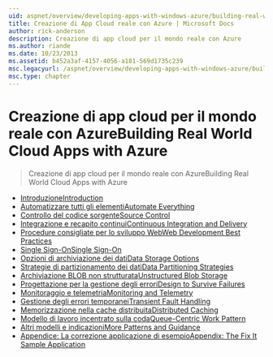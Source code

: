 ```yaml
---
uid: aspnet/overview/developing-apps-with-windows-azure/building-real-world-cloud-apps-with-windows-azure/index
title: Creazione di App Cloud reale con Azure | Microsoft Docs
author: rick-anderson
description: Creazione di app cloud per il mondo reale con Azure
ms.author: riande
ms.date: 10/23/2013
ms.assetid: b452a3af-4157-4056-a181-569d1735c239
msc.legacyurl: /aspnet/overview/developing-apps-with-windows-azure/building-real-world-cloud-apps-with-windows-azure
msc.type: chapter
---
```

<a name="building-real-world-cloud-apps-with-azure"></a><span data-ttu-id="724bd-103">Creazione di app cloud per il mondo reale con Azure</span><span class="sxs-lookup"><span data-stu-id="724bd-103">Building Real World Cloud Apps with Azure</span></span>
====================
> <span data-ttu-id="724bd-104">Creazione di app cloud per il mondo reale con Azure</span><span class="sxs-lookup"><span data-stu-id="724bd-104">Building Real World Cloud Apps with Azure</span></span>


- [<span data-ttu-id="724bd-105">Introduzione</span><span class="sxs-lookup"><span data-stu-id="724bd-105">Introduction</span></span>](introduction.md)
- [<span data-ttu-id="724bd-106">Automatizzare tutti gli elementi</span><span class="sxs-lookup"><span data-stu-id="724bd-106">Automate Everything</span></span>](automate-everything.md)
- [<span data-ttu-id="724bd-107">Controllo del codice sorgente</span><span class="sxs-lookup"><span data-stu-id="724bd-107">Source Control</span></span>](source-control.md)
- [<span data-ttu-id="724bd-108">Integrazione e recapito continui</span><span class="sxs-lookup"><span data-stu-id="724bd-108">Continuous Integration and Delivery</span></span>](continuous-integration-and-continuous-delivery.md)
- [<span data-ttu-id="724bd-109">Procedure consigliate per lo sviluppo Web</span><span class="sxs-lookup"><span data-stu-id="724bd-109">Web Development Best Practices</span></span>](web-development-best-practices.md)
- [<span data-ttu-id="724bd-110">Single Sign-On</span><span class="sxs-lookup"><span data-stu-id="724bd-110">Single Sign-On</span></span>](single-sign-on.md)
- [<span data-ttu-id="724bd-111">Opzioni di archiviazione dei dati</span><span class="sxs-lookup"><span data-stu-id="724bd-111">Data Storage Options</span></span>](data-storage-options.md)
- [<span data-ttu-id="724bd-112">Strategie di partizionamento dei dati</span><span class="sxs-lookup"><span data-stu-id="724bd-112">Data Partitioning Strategies</span></span>](data-partitioning-strategies.md)
- [<span data-ttu-id="724bd-113">Archiviazione BLOB non strutturata</span><span class="sxs-lookup"><span data-stu-id="724bd-113">Unstructured Blob Storage</span></span>](unstructured-blob-storage.md)
- [<span data-ttu-id="724bd-114">Progettazione per la gestione degli errori</span><span class="sxs-lookup"><span data-stu-id="724bd-114">Design to Survive Failures</span></span>](design-to-survive-failures.md)
- [<span data-ttu-id="724bd-115">Monitoraggio e telemetria</span><span class="sxs-lookup"><span data-stu-id="724bd-115">Monitoring and Telemetry</span></span>](monitoring-and-telemetry.md)
- [<span data-ttu-id="724bd-116">Gestione degli errori temporanei</span><span class="sxs-lookup"><span data-stu-id="724bd-116">Transient Fault Handling</span></span>](transient-fault-handling.md)
- [<span data-ttu-id="724bd-117">Memorizzazione nella cache distribuita</span><span class="sxs-lookup"><span data-stu-id="724bd-117">Distributed Caching</span></span>](distributed-caching.md)
- [<span data-ttu-id="724bd-118">Modello di lavoro incentrato sulla coda</span><span class="sxs-lookup"><span data-stu-id="724bd-118">Queue-Centric Work Pattern</span></span>](queue-centric-work-pattern.md)
- [<span data-ttu-id="724bd-119">Altri modelli e indicazioni</span><span class="sxs-lookup"><span data-stu-id="724bd-119">More Patterns and Guidance</span></span>](more-patterns-and-guidance.md)
- [<span data-ttu-id="724bd-120">Appendice: La correzione applicazione di esempio</span><span class="sxs-lookup"><span data-stu-id="724bd-120">Appendix: The Fix It Sample Application</span></span>](the-fix-it-sample-application.md)
